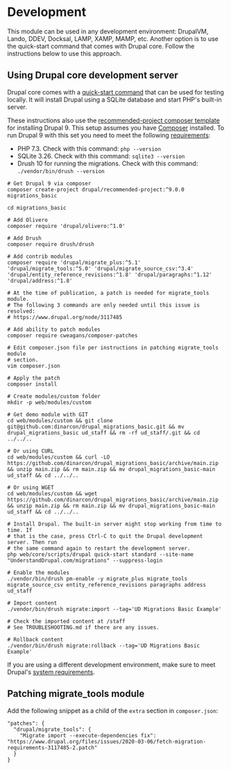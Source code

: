 # Development

This module can be used in any development environment: DrupalVM, Lando, DDEV, Docksal, LAMP, XAMP, MAMP, etc. Another option is to use the quick-start command that comes with Drupal core. Follow the instructions below to use this approach.

## Using Drupal core development server

Drupal core comes with a [quick-start command](https://www.drupal.org/docs/installing-drupal/drupal-8-quick-start-command) that can be used for testing locally. It will install Drupal using a SQLite database and start PHP's built-in server.

These instructions also use the [recommended-project composer template](https://www.drupal.org/docs/develop/using-composer/starting-a-site-using-drupal-composer-project-templates) for installing Drupal 9. This setup assumes you have [Composer](https://getcomposer.org/) installed. To run Drupal 9 with this set you need to meet the following [requirements](https://www.drupal.org/docs/understanding-drupal/how-drupal-9-is-made-and-what-is-included/environment-requirements-of):

* PHP 7.3. Check with this command: `php --version`
* SQLite 3.26. Check with this command: `sqlite3 --version`
* Drush 10 for running the migrations. Check with this command: `./vendor/bin/drush --version`

```
# Get Drupal 9 via composer
composer create-project drupal/recommended-project:^9.0.0 migrations_basic

cd migrations_basic

# Add Olivero
composer require 'drupal/olivero:^1.0'

# Add Drush
composer require drush/drush

# Add contrib modules
composer require 'drupal/migrate_plus:^5.1' 'drupal/migrate_tools:^5.0' 'drupal/migrate_source_csv:^3.4' 'drupal/entity_reference_revisions:^1.8' 'drupal/paragraphs:^1.12' 'drupal/address:^1.8'

# At the time of publication, a patch is needed for migrate_tools module.
# The following 3 commands are only needed until this issue is resolved:
# https://www.drupal.org/node/3117485

# Add ability to patch modules
composer require cweagans/composer-patches

# Edit composer.json file per instructions in patching migrate_tools module
# section.
vim composer.json

# Apply the patch
composer install

# Create modules/custom folder
mkdir -p web/modules/custom

# Get demo module with GIT
cd web/modules/custom && git clone git@github.com:dinarcon/drupal_migrations_basic.git && mv drupal_migrations_basic ud_staff && rm -rf ud_staff/.git && cd ../../..

# Or using CURL
cd web/modules/custom && curl -LO https://github.com/dinarcon/drupal_migrations_basic/archive/main.zip && unzip main.zip && rm main.zip && mv drupal_migrations_basic-main ud_staff && cd ../../..

# Or using WGET
cd web/modules/custom && wget https://github.com/dinarcon/drupal_migrations_basic/archive/main.zip && unzip main.zip && rm main.zip && mv drupal_migrations_basic-main ud_staff && cd ../../..

# Install Drupal. The built-in server might stop working from time to time. If
# that is the case, press Ctrl-C to quit the Drupal development server. Then run
# the same command again to restart the development server.
php web/core/scripts/drupal quick-start standard --site-name "UnderstandDrupal.com/migrations" --suppress-login

# Enable the modules
./vendor/bin/drush pm-enable -y migrate_plus migrate_tools migrate_source_csv entity_reference_revisions paragraphs address ud_staff

# Import content
./vendor/bin/drush migrate:import --tag='UD Migrations Basic Example'

# Check the imported content at /staff
# See TROUBLESHOOTING.md if there are any issues.

# Rollback content
./vendor/bin/drush migrate:rollback --tag='UD Migrations Basic Example'

```

If you are using a different development environment, make sure to meet Drupal's [system requirements](https://www.drupal.org/docs/system-requirements).


## Patching migrate_tools module

Add the following snippet as a child of the `extra` section in `composer.json`:

```
"patches": {
  "drupal/migrate_tools": {
    "Migrate import --execute-dependencies fix": "https://www.drupal.org/files/issues/2020-03-06/fetch-migration-requirements-3117485-2.patch"
  }
}
```
